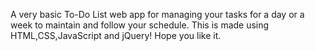 A very basic To-Do List web app for managing your tasks for a day or a week to maintain and follow your schedule.
This is made using HTML,CSS,JavaScript and jQuery!
Hope you like it.
